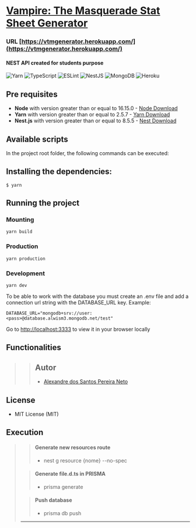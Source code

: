 # [Vampire: The Masquerade Stat Sheet Generator]('https://vtmgenerator.herokuapp.com/')

### URL [https://vtmgenerator.herokuapp.com/](https://vtmgenerator.herokuapp.com/)

#### NEST API created for students purpose

![Yarn](https://img.shields.io/badge/yarn-%232C8EBB.svg?style=for-the-badge&logo=yarn&logoColor=white)
![TypeScript](https://img.shields.io/badge/typescript-%23007ACC.svg?style=for-the-badge&logo=typescript&logoColor=white)
![ESLint](https://img.shields.io/badge/ESLint-4B3263?style=for-the-badge&logo=eslint&logoColor=white)
![NestJS](https://img.shields.io/badge/nestjs-%23E0234E.svg?style=for-the-badge&logo=nestjs&logoColor=white)
![MongoDB](https://img.shields.io/badge/MongoDB-%234ea94b.svg?style=for-the-badge&logo=mongodb&logoColor=white)
![Heroku](https://img.shields.io/badge/heroku-%23430098.svg?style=for-the-badge&logo=heroku&logoColor=white)

## Pre requisites

-   **Node** with version greater than or equal to 16.15.0 - [Node Download](https://nodejs.org/pt-br/download/)
-   **Yarn** with version greater than or equal to 2.5.7 - [Yarn Download](https://www.yarn.com/package/download)
-   **Nest.js** with version greater than or equal to 8.5.5 - [Nest Download](https://docs.nestjs.com/)

## Available scripts

In the project root folder, the following commands can be executed:

## Installing the dependencies:

```
$ yarn
```

## Running the project

### Mounting

```
yarn build
```

### Production

```
yarn production
```

### Development

```
yarn dev
```

To be able to work with the database you must create an .env file and add a connection url string with the DATABASE_URL key.
Example:

```
DATABASE_URL="mongodb+srv://user:<pass>@database.alwism3.mongodb.net/test"
```

Go to [http://localhost:3333](http://localhost:3333) to view it in your browser locally

## Functionalities
> > ## Autor
> >
> > -   [Alexandre dos Santos Pereira Neto](https://www.linkedin.com/in/alexandrespneto/)

## License

-   MIT License (MIT)

## Execution

> > #### Generate new resources route
> >
> > -   nest g resource {nome} --no-spec
>
> > #### Generate file.d.ts in PRISMA
> >
> > -   prisma generate
>
> > #### Push database
> >
> > -   prisma db push
>
> ---
